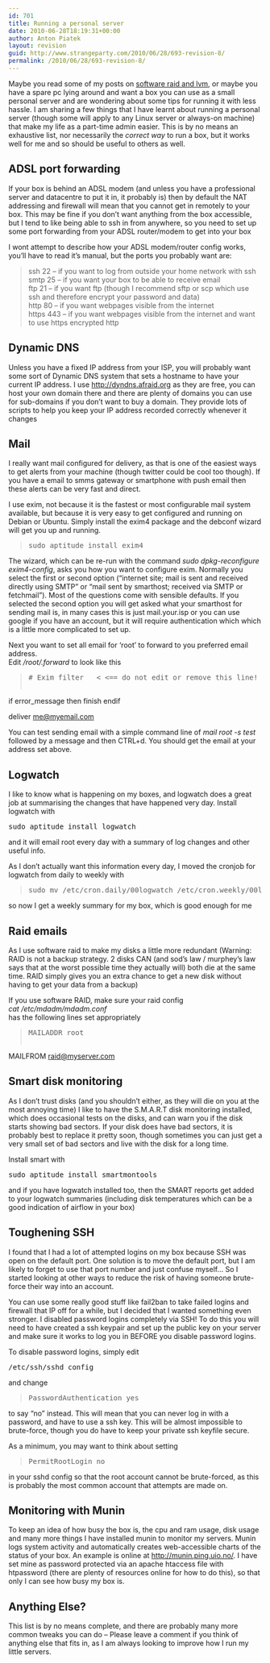 ```yaml
---
id: 701
title: Running a personal server
date: 2010-06-28T18:19:31+00:00
author: Anton Piatek
layout: revision
guid: http://www.strangeparty.com/2010/06/28/693-revision-8/
permalink: /2010/06/28/693-revision-8/
---
```

Maybe you read some of my posts on [software raid and lvm](http://www.strangeparty.com/2008/05/24/software-raid1-and-lvm-on-debian-etch/), or maybe you have a spare pc lying around and want a box you can use as a small personal server and are wondering about some tips for running it with less hassle. I am sharing a few things that I have learnt about running a personal server (though some will apply to any Linux server or always-on machine) that make my life as a part-time admin easier. This is by no means an exhaustive list, nor necessarily the _correct way_ to run a box, but it works well for me and so should be useful to others as well.

## ADSL port forwarding

If your box is behind an ADSL modem (and unless you have a professional server and datacentre to put it in, it probably is) then by default the NAT addressing and firewall will mean that you cannot get in remotely to your box. This may be fine if you don&#8217;t want anything from the box accessible, but I tend to like being able to ssh in from anywhere, so you need to set up some port forwarding from your ADSL router/modem to get into your box

I wont attempt to describe how your ADSL modem/router config works, you&#8217;ll have to read it&#8217;s manual, but the ports you probably want are:

> ssh 22 &#8211; if you want to log from outside your home network with ssh  
> smtp 25 &#8211; if you want your box to be able to receive email  
> ftp 21 &#8211; if you want ftp (though I recommend sftp or scp which use ssh and therefore encrypt your password and data)  
> http 80 &#8211; if you want webpages visible from the internet  
> https 443 &#8211; if you want webpages visible from the internet and want to use https encrypted http

## Dynamic DNS

Unless you have a fixed IP address from your ISP, you will probably want some sort of Dynamic DNS system that sets a hostname to have your current IP address. I use <http://dyndns.afraid.org> as they are free, you can host your own domain there and there are plenty of domains you can use for sub-domains if you don&#8217;t want to buy a domain. They provide lots of scripts to help you keep your IP address recorded correctly whenever it changes

## Mail

I really want mail configured for delivery, as that is one of the easiest ways to get alerts from your machine (though twitter could be cool too though). If you have a email to smms gateway or smartphone with push email then these alerts can be very fast and direct.

I use exim, not because it is the fastest or most configurable mail system available, but because it is very easy to get configured and running on Debian or Ubuntu. Simply install the exim4 package and the debconf wizard will get you up and running.

> <pre>sudo aptitude install exim4</pre>

The wizard, which can be re-run with the command _sudo dpkg-reconfigure exim4-config_, asks you how you want to configure exim. Normally you select the first or second option (&#8220;internet site; mail is sent and received directly using SMTP&#8221; or &#8220;mail sent by smarthost; received via SMTP or fetchmail&#8221;). Most of the questions come with sensible defaults. If you selected the second option you will get asked what your smarthost for sending mail is, in many cases this is just mail.your.isp or you can use google if you have an account, but it will require authentication which which is a little more complicated to set up.

Next you want to set all email for &#8216;root&#8217; to forward to you preferred email address.  
Edit _/root/.forward_ to look like this

> <pre># Exim filter   &lt; &lt;== do not edit or remove this line!

if error_message then finish endif

deliver me@myemail.com</pre>

You can test sending email with a simple command line of _mail root -s test_ followed by a message and then CTRL+d. You should get the email at your address set above.

## Logwatch

I like to know what is happening on my boxes, and logwatch does a great job at summarising the changes that have happened very day. Install logwatch with

<pre>sudo aptitude install logwatch</pre>

and it will email root every day with a summary of log changes and other useful info.

As I don&#8217;t actually want this information every day, I moved the cronjob for logwatch from daily to weekly with

> <pre>sudo mv /etc/cron.daily/00logwatch /etc/cron.weekly/00logwatch</pre>

so now I get a weekly summary for my box, which is good enough for me

## Raid emails

As I use software raid to make my disks a little more redundant (Warning: RAID is not a backup strategy. 2 disks CAN (and sod&#8217;s law / murphey&#8217;s law says that at the worst possible time they actually will) both die at the same time. RAID simply gives you an extra chance to get a new disk without having to get your data from a backup)

If you use software RAID, make sure your raid config  
_cat /etc/mdadm/mdadm.conf_  
has the following lines set appropriately

> <pre>MAILADDR root
MAILFROM raid@myserver.com</pre>

## Smart disk monitoring

As I don&#8217;t trust disks (and you shouldn&#8217;t either, as they will die on you at the most annoying time) I like to have the S.M.A.R.T disk monitoring installed, which does occasional tests on the disks, and can warn you if the disk starts showing bad sectors. If your disk does have bad sectors, it is probably best to replace it pretty soon, though sometimes you can just get a very small set of bad sectors and live with the disk for a long time.

Install smart with

<pre>sudo aptitude install smartmontools</pre>

and if you have logwatch installed too, then the SMART reports get added to your logwatch summaries (including disk temperatures which can be a good indication of airflow in your box)

## Toughening SSH

I found that I had a lot of attempted logins on my box because SSH was open on the default port. One solution is to move the default port, but I am likely to forget to use that port number and just confuse myself&#8230; So I started looking at other ways to reduce the risk of having someone brute-force their way into an account.

You can use some really good stuff like fail2ban to take failed logins and firewall that IP off for a while, but I decided that I wanted something even stronger. I disabled password logins completely via SSH! To do this you will need to have created a ssh keypair and set up the public key on your server and make sure it works to log you in BEFORE you disable password logins.

To disable password logins, simply edit

<pre>/etc/ssh/sshd_config</pre>

and change

> <pre>PasswordAuthentication yes</pre>

to say &#8220;no&#8221; instead. This will mean that you can never log in with a password, and have to use a ssh key. This will be almost impossible to brute-force, though you do have to keep your private ssh keyfile secure.

As a minimum, you may want to think about setting

> <pre>PermitRootLogin no</pre>

in your sshd config so that the root account cannot be brute-forced, as this is probably the most common account that attempts are made on.

## Monitoring with Munin

To keep an idea of how busy the box is, the cpu and ram usage, disk usage and many more things I have installed munin to monitor my servers. Munin logs system activity and automatically creates web-accessible charts of the status of your box. An example is online at <a>http://munin.ping.uio.no/</a>. I have set mine as password protected via an apache htaccess file with htpassword (there are plenty of resources online for how to do this), so that only I can see how busy my box is.

## Anything Else?

This list is by no means complete, and there are probably many more common tweaks you can do &#8211; Please leave a comment if you think of anything else that fits in, as I am always looking to improve how I run my little servers.